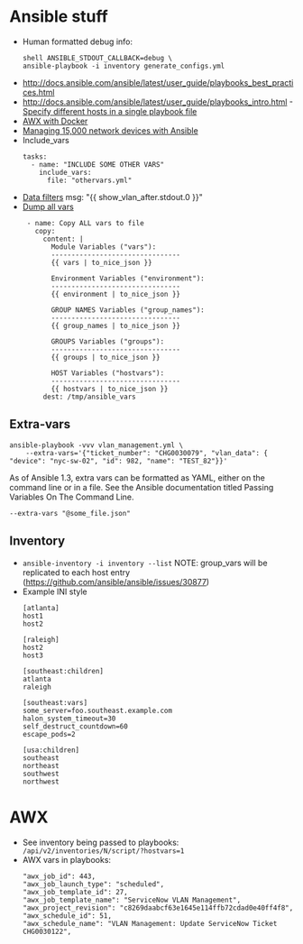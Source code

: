 # Ansible stuff

- Human formatted debug info:
   ```
   shell ANSIBLE_STDOUT_CALLBACK=debug \
   ansible-playbook -i inventory generate_configs.yml
   ```
- http://docs.ansible.com/ansible/latest/user_guide/playbooks_best_practices.html
- http://docs.ansible.com/ansible/latest/user_guide/playbooks_intro.html
-[Specify different hosts in a single playbook file](https://serverfault.com/questions/767716/how-to-specify-different-hosts-for-different-playbooks-in-one-ansible-script)
- [AWX with Docker](https://www.jeffgeerling.com/blog/2017/get-started-using-ansible-awx-open-source-tower-version-one-minute)
- [Managing 15,000 network devices with Ansible](https://www.youtube.com/watch?v=HtMeDbGEylU&feature=youtu.be)
- Include_vars
   ```
   tasks:
     - name: "INCLUDE SOME OTHER VARS"
       include_vars:
         file: "othervars.yml"
   ```
- [Data filters](http://docs.ansible.com/ansible/latest/user_guide/playbooks_filters.html#set-theory-filters)
        msg: "{{ show_vlan_after.stdout.0 }}"
- [Dump all vars](https://coderwall.com/p/13lh6w/dump-all-variables)
   ```
    - name: Copy ALL vars to file
      copy:
        content: |
          Module Variables ("vars"):
          --------------------------------
          {{ vars | to_nice_json }} 

          Environment Variables ("environment"):
          --------------------------------
          {{ environment | to_nice_json }} 

          GROUP NAMES Variables ("group_names"):
          --------------------------------
          {{ group_names | to_nice_json }}

          GROUPS Variables ("groups"):
          --------------------------------
          {{ groups | to_nice_json }}

          HOST Variables ("hostvars"):
          --------------------------------
          {{ hostvars | to_nice_json }} 
        dest: /tmp/ansible_vars
   ```

## Extra-vars

```
ansible-playbook -vvv vlan_management.yml \
    --extra-vars='{"ticket_number": "CHG0030079", "vlan_data": { "device": "nyc-sw-02", "id": 982, "name": "TEST_82"}}'
```

As of Ansible 1.3, extra vars can be formatted as YAML, either on the command line or in a file. See the Ansible documentation titled Passing Variables On The Command Line.

```
--extra-vars "@some_file.json"
```

## Inventory

- `ansible-inventory -i inventory --list` NOTE: group_vars will be replicated to each host entry (https://github.com/ansible/ansible/issues/30877)
- Example INI style
   ```
   [atlanta]
   host1
   host2

   [raleigh]
   host2
   host3

   [southeast:children]
   atlanta
   raleigh

   [southeast:vars]
   some_server=foo.southeast.example.com
   halon_system_timeout=30
   self_destruct_countdown=60
   escape_pods=2

   [usa:children]
   southeast
   northeast
   southwest
   northwest
   ```

# AWX

- See inventory being passed to playbooks: ` /api/v2/inventories/N/script/?hostvars=1`
- AWX vars in playbooks:
   ```
   "awx_job_id": 443, 
   "awx_job_launch_type": "scheduled", 
   "awx_job_template_id": 27, 
   "awx_job_template_name": "ServiceNow VLAN Management", 
   "awx_project_revision": "c8269daabcf63e1645e114ffb72cdad0e40ff4f8", 
   "awx_schedule_id": 51, 
   "awx_schedule_name": "VLAN Management: Update ServiceNow Ticket CHG0030122", 
   ```
